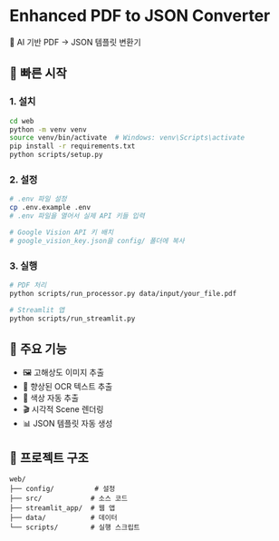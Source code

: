 # Enhanced PDF to JSON Converter

🎨 AI 기반 PDF → JSON 템플릿 변환기

## 🚀 빠른 시작

### 1. 설치
```bash
cd web
python -m venv venv
source venv/bin/activate  # Windows: venv\Scripts\activate
pip install -r requirements.txt
python scripts/setup.py
```

### 2. 설정
```bash
# .env 파일 설정
cp .env.example .env
# .env 파일을 열어서 실제 API 키들 입력

# Google Vision API 키 배치
# google_vision_key.json을 config/ 폴더에 복사
```

### 3. 실행
```bash
# PDF 처리
python scripts/run_processor.py data/input/your_file.pdf

# Streamlit 앱
python scripts/run_streamlit.py
```

## 🎯 주요 기능

- 🖼️ 고해상도 이미지 추출
- 📝 향상된 OCR 텍스트 추출  
- 🎨 색상 자동 추출
- 🎬 시각적 Scene 렌더링
- 📊 JSON 템플릿 자동 생성

## 📁 프로젝트 구조

```
web/
├── config/          # 설정
├── src/            # 소스 코드
├── streamlit_app/  # 웹 앱
├── data/           # 데이터
└── scripts/        # 실행 스크립트
```
